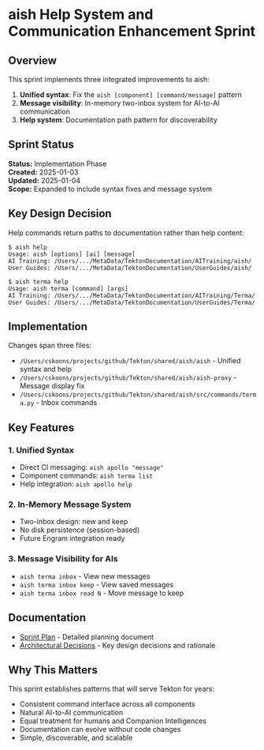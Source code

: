 # aish Help System and Communication Enhancement Sprint

## Overview

This sprint implements three integrated improvements to aish:
1. **Unified syntax**: Fix the `aish [component] [command/message]` pattern
2. **Message visibility**: In-memory two-inbox system for AI-to-AI communication
3. **Help system**: Documentation path pattern for discoverability

## Sprint Status

**Status:** Implementation Phase  
**Created:** 2025-01-03  
**Updated:** 2025-01-04  
**Scope:** Expanded to include syntax fixes and message system

## Key Design Decision

Help commands return paths to documentation rather than help content:

```
$ aish help
Usage: aish [options] [ai] [message]
AI Training: /Users/.../MetaData/TektonDocumentation/AITraining/aish/
User Guides: /Users/.../MetaData/TektonDocumentation/UserGuides/aish/

$ aish terma help
Usage: aish terma [command] [args]
AI Training: /Users/.../MetaData/TektonDocumentation/AITraining/Terma/
User Guides: /Users/.../MetaData/TektonDocumentation/UserGuides/Terma/
```

## Implementation

Changes span three files:
- `/Users/cskoons/projects/github/Tekton/shared/aish/aish` - Unified syntax and help
- `/Users/cskoons/projects/github/Tekton/shared/aish/aish-proxy` - Message display fix
- `/Users/cskoons/projects/github/Tekton/shared/aish/src/commands/terma.py` - Inbox commands

## Key Features

### 1. Unified Syntax
- Direct CI messaging: `aish apollo "message"`
- Component commands: `aish terma list`
- Help integration: `aish apollo help`

### 2. In-Memory Message System
- Two-inbox design: new and keep
- No disk persistence (session-based)
- Future Engram integration ready

### 3. Message Visibility for AIs
- `aish terma inbox` - View new messages
- `aish terma inbox keep` - View saved messages
- `aish terma inbox read N` - Move message to keep

## Documentation

- [Sprint Plan](./SprintPlan.md) - Detailed planning document
- [Architectural Decisions](./ArchitecturalDecisions.md) - Key design decisions and rationale

## Why This Matters

This sprint establishes patterns that will serve Tekton for years:
- Consistent command interface across all components
- Natural AI-to-AI communication
- Equal treatment for humans and Companion Intelligences
- Documentation can evolve without code changes
- Simple, discoverable, and scalable
